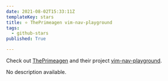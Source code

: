 ```yaml
---
date: 2021-08-02T15:33:11Z
templateKey: stars
title: ⭐ ThePrimeagen vim-nav-playground
tags:
  - github-stars
published: True

---
```


Check out [ThePrimeagen](https://github.com/ThePrimeagen) and their project [vim-nav-playground](https://github.com/ThePrimeagen/vim-nav-playground).

No description available.
